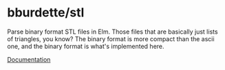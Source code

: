 # bburdette/stl

Parse binary format STL files in Elm.  Those files that are basically just lists
of triangles, you know?  The binary format is more compact than the ascii one, and 
the binary format is what's implemented here.

[Documentation](http://package.elm-lang.org/packages/bburdette/stl/latest)
